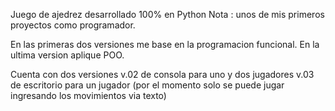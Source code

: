 Juego de ajedrez desarrollado 100% en Python
Nota : unos de mis primeros proyectos como programador.

En las primeras dos versiones me base en la programacion funcional.
En la ultima version aplique POO.


Cuenta con dos versiones
v.02 de consola para uno y dos jugadores
v.03 de escritorio para un jugador (por el momento solo se puede jugar ingresando los movimientos via texto) 